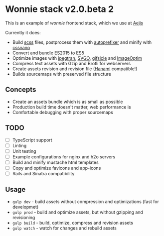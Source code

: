 # Wonnie stack v2.0.beta 2

This is an example of *wonnie* frontend stack, which we use at [Aejis](http://aejis.eu/)

Currently it does:

- Build [scss](http://sass-lang.com/) files, postprocess them with [autoprefixer](https://github.com/ai/autoprefixer) and minify with [cssnano](http://cssnano.co)
- Convert and bundle ES2015 to ES5
- Optimize images with [jpegtran](http://jpegclub.org/jpegtran/), [SVGO](https://github.com/svg/svgo), [gifsicle](https://www.lcdf.org/gifsicle/) and [ImageOptim](https://imageoptim.com/)
- Compress text assets with Gzip and Brotli for webservers
- Create assets revision and revision file ([Hanami](http://hanamirb.org) compatible!)
- Builds sourcemaps with preserved file structure

## Concepts

- Create an assets bundle which is as small as possible
- Production build time doesn't matter, web performance is
- Comfortable debugging with proper sourcemaps

## TODO

- [ ] TypeScript support
- [ ] Linting
- [ ] Unit testing
- [ ] Example configurations for nginx and h2o servers
- [ ] Build and minify mustache html templates
- [ ] Copy and optimize favicons and app-icons
- [ ] Rails and Sinatra compatibility

## Usage

- `gulp dev` - build assets without compression and optimizations (fast for developmet)
- `gulp prod` - build and optimize assets, but without gzipping and revisioning
- `gulp build` - build, optimize, compress and revision assets
- `gulp watch` - watch for changes and rebuild assets
